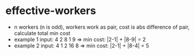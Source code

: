 # effective-workers

- n workers (n is odd), workers work as pair, cost is abs difference of pair, calculate total min cost
- example 1 input: 4 2 8 1 9 => min cost: |2-1| + |8-9| = 2
- example 2 input: 4 1 2 16 8 => min cost: |2-1| + |8-4| = 5
